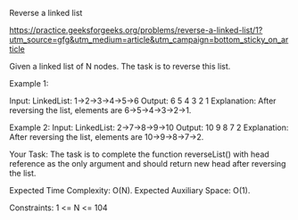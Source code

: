 Reverse a linked list

https://practice.geeksforgeeks.org/problems/reverse-a-linked-list/1?utm_source=gfg&utm_medium=article&utm_campaign=bottom_sticky_on_article

Given a linked list of N nodes. The task is to reverse this list.

Example 1:

Input:
LinkedList: 1->2->3->4->5->6
Output: 6 5 4 3 2 1
Explanation: After reversing the list, 
elements are 6->5->4->3->2->1.

Example 2:
Input:
LinkedList: 2->7->8->9->10
Output: 10 9 8 7 2
Explanation: After reversing the list,
elements are 10->9->8->7->2.

Your Task:
The task is to complete the function reverseList() with head reference as the only argument and should return new head after reversing the list.

Expected Time Complexity: O(N).
Expected Auxiliary Space: O(1).

Constraints:
1 <= N <= 104
